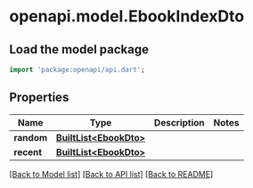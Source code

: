 # openapi.model.EbookIndexDto

## Load the model package
```dart
import 'package:openapi/api.dart';
```

## Properties
Name | Type | Description | Notes
------------ | ------------- | ------------- | -------------
**random** | [**BuiltList&lt;EbookDto&gt;**](EbookDto.md) |  | 
**recent** | [**BuiltList&lt;EbookDto&gt;**](EbookDto.md) |  | 

[[Back to Model list]](../README.md#documentation-for-models) [[Back to API list]](../README.md#documentation-for-api-endpoints) [[Back to README]](../README.md)


